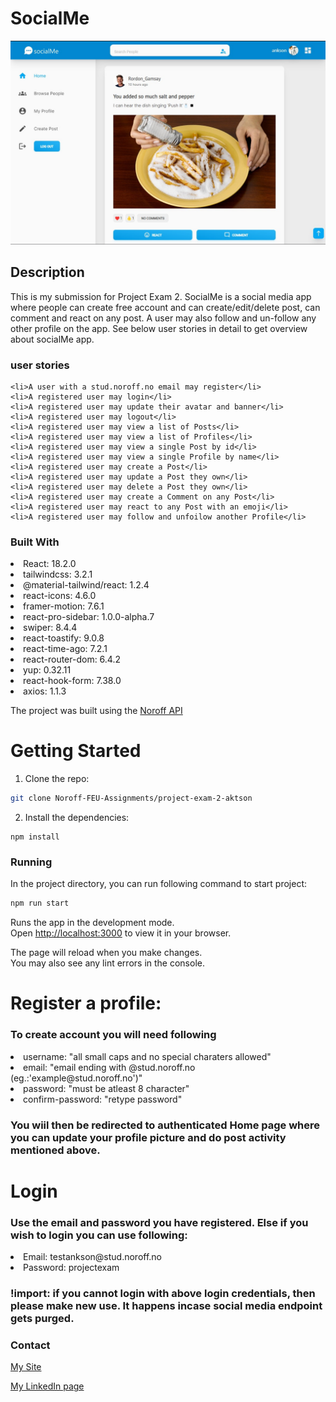 # SocialMe

![image](https://github.com/Noroff-FEU-Assignments/project-exam-2-aktson/blob/main/src/assets/github-front.jpg)

## Description
This is my submission for Project Exam 2. SocialMe is a social media app where people can create free account and can create/edit/delete post, can comment and react on any post. A user may also follow and un-follow any other profile on the app. See below user stories in detail to get overview about socialMe app.

### user stories
    <li>A user with a stud.noroff.no email may register</li>
    <li>A registered user may login</li>
    <li>A registered user may update their avatar and banner</li>
    <li>A registered user may logout</li>
    <li>A registered user may view a list of Posts</li>
    <li>A registered user may view a list of Profiles</li>
    <li>A registered user may view a single Post by id</li>
    <li>A registered user may view a single Profile by name</li>
    <li>A registered user may create a Post</li>
    <li>A registered user may update a Post they own</li>
    <li>A registered user may delete a Post they own</li>
    <li>A registered user may create a Comment on any Post</li>
    <li>A registered user may react to any Post with an emoji</li>
    <li>A registered user may follow and unfoilow another Profile</li>


### Built With

 <li> React: 18.2.0</li>
 <li> tailwindcss: 3.2.1</li>
 <li> @material-tailwind/react: 1.2.4</li>
 <li> react-icons: 4.6.0</li>
 <li> framer-motion: 7.6.1</li>
 <li> react-pro-sidebar: 1.0.0-alpha.7</li>
 <li> swiper: 8.4.4</li>
 <li> react-toastify: 9.0.8</li>
 <li> react-time-ago: 7.2.1</li>
 <li> react-router-dom: 6.4.2</li>
 <li> yup: 0.32.11</li>
 <li> react-hook-form: 7.38.0</li>
 <li> axios: 1.1.3</li>



The project was built using the <a href="https://noroff-api-docs.netlify.app/" target="_blank"> Noroff API</a>

# Getting Started 

1. Clone the repo:

```bash
git clone Noroff-FEU-Assignments/project-exam-2-aktson
```

2. Install the dependencies:

```
npm install
```

### Running

In the project directory, you can run following command to start project:

```bash
npm run start
```
Runs the app in the development mode.\
Open [http://localhost:3000](http://localhost:3000) to view it in your browser.

The page will reload when you make changes.\
You may also see any lint errors in the console.

# Register a profile:

### To create account you will need following

<li>username: "all small caps and no special charaters allowed"</li>
<li>email: "email ending with @stud.noroff.no (eg.:'example@stud.noroff.no')"</li>
<li>password: "must be atleast 8 character"</li>
<li>confirm-password: "retype password"</li>

### You wiil then be redirected to authenticated Home page where you can update your profile picture and do post activity mentioned above.

# Login

### Use the email and password you have registered. Else if you wish to login you can use following:

<li> Email: testankson@stud.noroff.no</li>
<li> Password: projectexam</li>

### !import: if you cannot login with above login credentials, then please make new use. It happens incase social media endpoint gets purged.


### Contact

[My Site](https://ankitsoni.netlify.app/)

[My LinkedIn page](https://www.linkedin.com/in/ankit-soni-78177b1a/)


